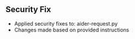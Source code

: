 
## Security Fix
- Applied security fixes to: aider-request.py
- Changes made based on provided instructions

